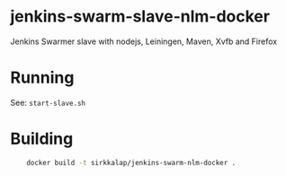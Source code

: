 jenkins-swarm-slave-nlm-docker
==============================

Jenkins Swarmer slave with nodejs, Leiningen, Maven, Xvfb and Firefox

# Running
See: `start-slave.sh`

# Building

```bash
    docker build -t sirkkalap/jenkins-swarm-nlm-docker .
```
